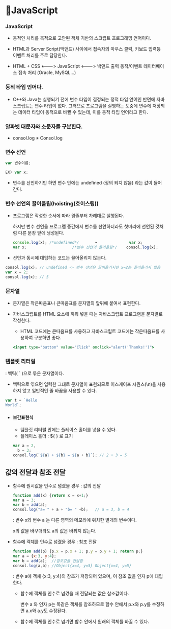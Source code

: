 # 🔸JavaScript

### JavaScript

- 동적인 처리를 목적으로 고안된 객체 기반의 스크립트 프로그래밍 언어이다.

- HTML과 Server Script(백앤드) 사이에서 접속자의 마우스 클릭, 키보드 입력등 이벤트 처리를 주로 담당한다.

- HTML + CSS <---> JavaScript <---> 백앤드
  출력 동작/이벤트 데이터베이스 접속 처리
  (Oracle, MySQL...)

### 동적 타입 언어다.

- C++와 Java는 실행되기 전에 변수 타입이 결정되는 정적 타입 언어인 반면에 자바스크립트는 변수 타입이 없다. 그러므로 프로그램을 실행하는 도중에 변수에 저장되는 데이터 타입이 동적으로 바뀔 수 있는데, 이를 동적 타입 언어라고 한다.

### 알파벳 대문자와 소문자를 구분한다.

- consol.log ≠ Consol.log

### 변수 선언

```jsx
var 변수이름;

EX) var x;
```

- 변수를 선언하기만 하면 변수 안에는 undefined (정의 되지 않음) 라는 값이 들어간다.

### 변수 선언의 끌어올림(hoisting(호이스팅))

- 프로그램은 작성한 순서에 따라 윗줄부터 차례대로 실행된다.

  하지만 변수 선언을 프로그램 중간에서 변수를 선언하더라도 첫머리에 선언된 것처럼 다른 문장 앞에 생성된다.

  ```jsx
  console.log(x); /*undefined*/       →              var x;
  var x;                    /*변수 선언의 끌어올림*/    consol.log(x);
  ```

- 선언과 동시에 대입하는 코드는 끌어올리지 않는다.

```jsx
consol.log(x); // undefined -> 변수 선언은 끌어올리지만 x=2는 끌어올리지 않음
var x = 2;
consol.log(x); // 5
```

### 문자열

- 문자열은 작은따옴표나 큰따옴표를 문자열의 앞뒤에 붙여서 표현한다.

- 자바스크립트를 HTML 요소에 끼워 넣을 때는 자바스크립트 프로그램을 문자열로 작성한다.

  - HTML 코드에는 큰따옴표를 사용하고 자바스크립트 코드에는 작은따옴표를 사용하여 구분하면 좋다.

  ```jsx
  <input type="button" value="Click" onclick="alert('Thanks!')">
  ```

### 템플릿 리터럴

: 백틱( ` )으로 묶은 문자열이다.

- 백틱으로 엮으면 입력한 그대로 문자열이 표현되므로 이스케이프 시퀀스(\n)을 사용하지 않고 일반적인 줄 바꿈을 사용할 수 있다.

```jsx
var t = `Hello
World`;
```

- #### 보간표현식

  - 템플릿 리터럴 안에는 플레이스 홀더를 넣을 수 있다.
  - 플레이스 홀더 : ${ } 로 표기

  ```jsx
  var a = 2,
    b = 3;
  consol.log(`${a} + ${b} = ${a + b}`); // 2 + 3 = 5
  ```



## 값의 전달과 참조 전달

- 함수에 원시값을 인수로 넘겼을 경우 : 값의 전달

  ```javascript
  function add(x) {return x = x+1;}
  var a = 3;
  var b = add(a);
  consol.log("a= " + a + "b= " +b);   // a = 3, b = 4
  ```

  : 변수 x와 변수 a 는 다른 영역의 메모리에 위치한 별개의 변수이다.

    x의 값을 바꾸더라도 a의 값은 바뀌지 않는다.

  

- 함수에 객체를 인수로 넘겼을 경우 : 참조 전달

  ```javascript
  function add(p) {p.x = p.x + 1; p.y = p.y + 1; return p;}
  var a = {x:3, y:4};
  var b = add(a);  //참조값을 전달함
  consol.log(a,b); //Object{x=4, y=5} Object{x=4, y=5}
  
  ```

  : 변수 a에 객체 {x:3, y:4}의 참조가 저장되어 있으며, 이 참조 값을 인자 p에 대입한다.

  - 함수에 객체를 인수로 넘겼을 때 전달되는 값은 참조값이다.

    변수 a 와 인자 p는 똑같은 객체를 참조하므로 함수 안에서 p.x와 p.y를 수정하면 a.x와 a.y도 수정된다.

  - 함수에 객체를 인수로 넘기면 함수 안에서 원래의 객체를 바꿀 수 있다.
